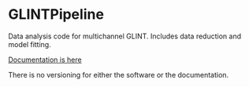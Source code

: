 # GLINTPipeline
Data analysis code for multichannel GLINT. Includes data reduction and model fitting.

[Documentation is here](https://glintpipeline.readthedocs.io/en/latest/?badge=latest')

There is no versioning for either the software or the documentation.

